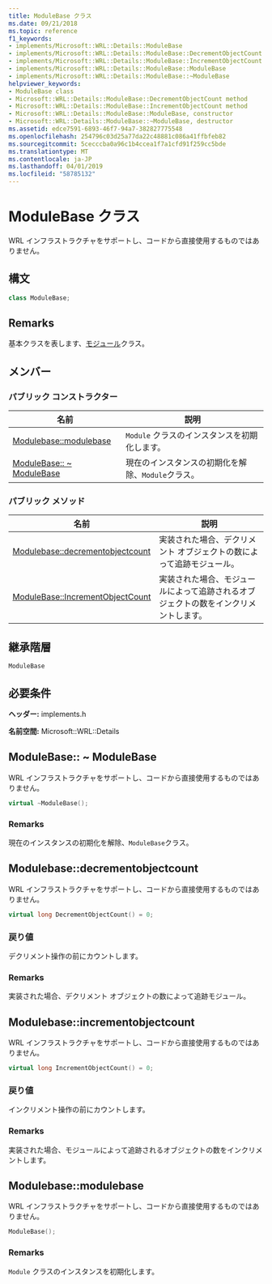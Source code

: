 ```yaml
---
title: ModuleBase クラス
ms.date: 09/21/2018
ms.topic: reference
f1_keywords:
- implements/Microsoft::WRL::Details::ModuleBase
- implements/Microsoft::WRL::Details::ModuleBase::DecrementObjectCount
- implements/Microsoft::WRL::Details::ModuleBase::IncrementObjectCount
- implements/Microsoft::WRL::Details::ModuleBase::ModuleBase
- implements/Microsoft::WRL::Details::ModuleBase::~ModuleBase
helpviewer_keywords:
- ModuleBase class
- Microsoft::WRL::Details::ModuleBase::DecrementObjectCount method
- Microsoft::WRL::Details::ModuleBase::IncrementObjectCount method
- Microsoft::WRL::Details::ModuleBase::ModuleBase, constructor
- Microsoft::WRL::Details::ModuleBase::~ModuleBase, destructor
ms.assetid: edce7591-6893-46f7-94a7-382827775548
ms.openlocfilehash: 254796c03d25a77da22c48881c086a41ffbfeb82
ms.sourcegitcommit: 5cecccba0a96c1b4ccea1f7a1cfd91f259cc5bde
ms.translationtype: MT
ms.contentlocale: ja-JP
ms.lasthandoff: 04/01/2019
ms.locfileid: "58785132"
---
```

# <a name="modulebase-class"></a>ModuleBase クラス

WRL インフラストラクチャをサポートし、コードから直接使用するものではありません。

## <a name="syntax"></a>構文

```cpp
class ModuleBase;
```

## <a name="remarks"></a>Remarks

基本クラスを表します、[モジュール](module-class.md)クラス。

## <a name="members"></a>メンバー

### <a name="public-constructors"></a>パブリック コンストラクター

名前                                         | 説明
-------------------------------------------- | ---------------------------------------------------------
[Modulebase::modulebase](#modulebase)        | `Module` クラスのインスタンスを初期化します。
[ModuleBase:: ~ ModuleBase](#tilde-modulebase) | 現在のインスタンスの初期化を解除、`Module`クラス。

### <a name="public-methods"></a>パブリック メソッド

名前                                                      | 説明
--------------------------------------------------------- | -------------------------------------------------------------------------
[Modulebase::decrementobjectcount](#decrementobjectcount) | 実装された場合、デクリメント オブジェクトの数によって追跡モジュール。
[ModuleBase::IncrementObjectCount](#incrementobjectcount) | 実装された場合、モジュールによって追跡されるオブジェクトの数をインクリメントします。

## <a name="inheritance-hierarchy"></a>継承階層

`ModuleBase`

## <a name="requirements"></a>必要条件

**ヘッダー:** implements.h

**名前空間:** Microsoft::WRL::Details

## <a name="tilde-modulebase"></a>ModuleBase:: ~ ModuleBase

WRL インフラストラクチャをサポートし、コードから直接使用するものではありません。

```cpp
virtual ~ModuleBase();
```

### <a name="remarks"></a>Remarks

現在のインスタンスの初期化を解除、`ModuleBase`クラス。

## <a name="decrementobjectcount"></a>Modulebase::decrementobjectcount

WRL インフラストラクチャをサポートし、コードから直接使用するものではありません。

```cpp
virtual long DecrementObjectCount() = 0;
```

### <a name="return-value"></a>戻り値

デクリメント操作の前にカウントします。

### <a name="remarks"></a>Remarks

実装された場合、デクリメント オブジェクトの数によって追跡モジュール。

## <a name="incrementobjectcount"></a>Modulebase::incrementobjectcount

WRL インフラストラクチャをサポートし、コードから直接使用するものではありません。

```cpp
virtual long IncrementObjectCount() = 0;
```

### <a name="return-value"></a>戻り値

インクリメント操作の前にカウントします。

### <a name="remarks"></a>Remarks

実装された場合、モジュールによって追跡されるオブジェクトの数をインクリメントします。

## <a name="modulebase"></a>Modulebase::modulebase

WRL インフラストラクチャをサポートし、コードから直接使用するものではありません。

```cpp
ModuleBase();
```

### <a name="remarks"></a>Remarks

`Module` クラスのインスタンスを初期化します。

